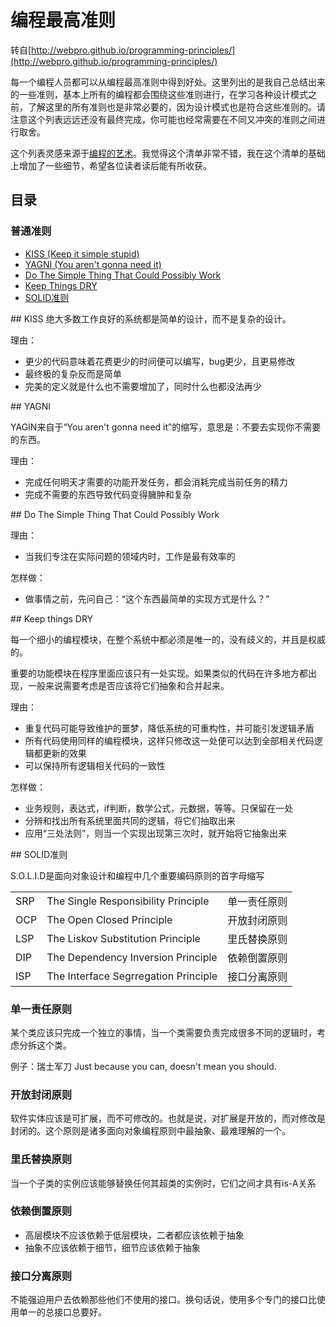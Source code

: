 # 编程最高准则转自[http://webpro.github.io/programming-principles/](http://webpro.github.io/programming-principles/)每一个编程人员都可以从编程最高准则中得到好处。这里列出的是我自己总结出来的一些准则，基本上所有的编程都会围绕这些准则进行，在学习各种设计模式之前，了解这里的所有准则也是非常必要的，因为设计模式也是符合这些准则的。请注意这个列表远远还没有最终完成，你可能也经常需要在不同又冲突的准则之间进行取舍。这个列表灵感来源于[编程的艺术](http://www.artima.com/weblogs/viewpost.jsp?thread=331531)。我觉得这个清单非常不错，我在这个清单的基础上增加了一些细节，希望各位读者读后能有所收获。## 目录### 普通准则* [KISS (Keep it simple stupid)](#kiss)* [YAGNI (You aren't gonna need it)](#yagni)* [Do The Simple Thing That Could Possibly Work](#dothesimple)  * [Keep Things DRY](#keep-things-dry)  * [SOLID准则](#solid)<div id="kiss"></div>## KISS绝大多数工作良好的系统都是简单的设计，而不是复杂的设计。理由：* 更少的代码意味着花费更少的时间便可以编写，bug更少，且更易修改* 最终极的复杂反而是简单* 完美的定义就是什么也不需要增加了，同时什么也都没法再少<div id="yagni"></div>## YAGNIYAGIN来自于“You aren't gonna need it”的缩写，意思是：不要去实现你不需要的东西。理由：* 完成任何明天才需要的功能开发任务，都会消耗完成当前任务的精力* 完成不需要的东西导致代码变得臃肿和复杂<div id="dothesimple"></div>## Do The Simple Thing That Could Possibly Work理由：* 当我们专注在实际问题的领域内时，工作是最有效率的怎样做：* 做事情之前，先问自己：“这个东西最简单的实现方式是什么？”<div id="keep-things-dry"></div>## Keep things DRY每一个细小的编程模块，在整个系统中都必须是唯一的，没有歧义的，并且是权威的。重要的功能模块在程序里面应该只有一处实现。如果类似的代码在许多地方都出现，一般来说需要考虑是否应该将它们抽象和合并起来。理由：* 重复代码可能导致维护的噩梦，降低系统的可重构性，并可能引发逻辑矛盾* 所有代码使用同样的编程模块，这样只修改这一处便可以达到全部相关代码逻辑都更新的效果* 可以保持所有逻辑相关代码的一致性怎样做：* 业务规则，表达式，if判断，数学公式，元数据，等等。只保留在一处* 分辨和找出所有系统里面共同的逻辑，将它们抽取出来* 应用“三处法则”，则当一个实现出现第三次时，就开始将它抽象出来<div id="solid"></div>## SOLID准则S.O.L.I.D是面向对象设计和编程中几个重要编码原则的首字母缩写<table>    <tr>        <td>SRP</td>        <td>The Single Responsibility Principle</td>        <td>单一责任原则</td>    </tr>    <tr>        <td>OCP</td>        <td>The Open Closed Principle</td>        <td>开放封闭原则</td>    </tr>    <tr>        <td>LSP</td>        <td>The Liskov Substitution Principle</td>        <td>里氏替换原则</td>    </tr>    <tr>        <td>DIP</td>        <td>The Dependency Inversion Principle</td>        <td>依赖倒置原则</td>    </tr>    <tr>        <td>ISP</td>        <td>The Interface Segrregation Principle</td>        <td>接口分离原则</td>    </tr></table>### 单一责任原则某个类应该只完成一个独立的事情，当一个类需要负责完成很多不同的逻辑时，考虑分拆这个类。例子：瑞士军刀Just because you can, doesn't mean you should.### 开放封闭原则软件实体应该是可扩展，而不可修改的。也就是说，对扩展是开放的，而对修改是封闭的。这个原则是诸多面向对象编程原则中最抽象、最难理解的一个。### 里氏替换原则 当一个子类的实例应该能够替换任何其超类的实例时，它们之间才具有is-A关系### 依赖倒置原则* 高层模块不应该依赖于低层模块，二者都应该依赖于抽象 * 抽象不应该依赖于细节，细节应该依赖于抽象 ### 接口分离原则不能强迫用户去依赖那些他们不使用的接口。换句话说，使用多个专门的接口比使用单一的总接口总要好。